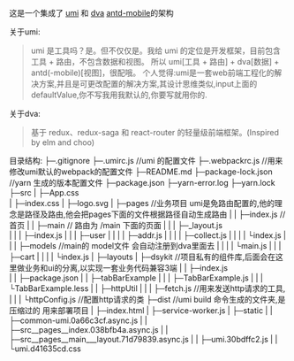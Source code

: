 这是一个集成了 [umi](https://umijs.org/docs/zh-Hans/introduction.html) 和 [dva](https://github.com/dvajs/dva/blob/master/README_zh-CN.md) 
[antd-mobile](https://mobile.ant.design/index-cn)的架构

关于umi:
>umi 是工具吗？是。但不仅仅是。我给 umi 的定位是开发框架，目前包含工具 + 路由，不包含数据和视图。 所以 umi[工具 + 路由] + dva[数据] + antd(-mobile)[视图]，很配哦。
个人觉得:umi是一套web前端工程化的解决方案,并且是可更改配置的解决方案,其设计思维类似,input上面的defaultValue,你不写我用我默认的,你要写就用你的.

关于dva:
>基于 redux、redux-saga 和 react-router 的轻量级前端框架。(Inspired by elm and choo)

目录结构:
├─.gitignore
├─.umirc.js //umi 的配置文件
├─.webpackrc.js //用来修改umi默认的webpack的配置文件
├─README.md 
├─package-lock.json //yarn 生成的版本配置文件
├─package.json
├─yarn-error.log
├─yarn.lock
├─src 
|  ├─App.css    
|  ├─index.css
|  ├─logo.svg
|  ├─pages  //业务项目 umi是免路由配置的,他的理念是路径及路由,他会把pages下面的文件根据路径自动生成路由
|  |   ├─index.js   //首页
|  |   ├─main   // 路由为 /main 下面的页面
|  |   |  ├─_layout.js  
|  |   |  ├─index.js
|  |   |  ├─user
|  |   |  |  ├─addr.js
|  |   |  |  ├─collect.js
|  |   |  |  └index.js
|  |   |  ├─models  //main的 model文件 会自动注册到dva里面去
|  |   |  |   └main.js
|  |   |  ├─cart
|  |   |  |  └index.js
|  ├─layouts
|  ├─dsykit             //项目私有的组件库,后面会在这里做业务和ui的分离,以实现一套业务代码兼容3端
|  |   ├─index.js       
|  |   ├─package.json
|  |   ├─tabBarExample
|  |   |       ├─TabBarExample.js
|  |   |       └TabBarExample.less
|  |   ├─httpUtil
|  |   |    ├─fetch.js      //用来发送http请求的工具,
|  |   |    └httpConfig.js  //配置http请求的类
├─dist                      //umi build 命令生成的文件夹,是压缩过的 用来部署项目
|  ├─index.html
|  ├─service-worker.js
|  ├─static
|  |   ├─common-umi.0a66c3cf.async.js
|  |   ├─src__pages__index.038bfb4a.async.js
|  |   ├─src__pages__main___layout.71d79839.async.js
|  |   ├─umi.30bdffc2.js
|  |   └umi.d41635cd.css
